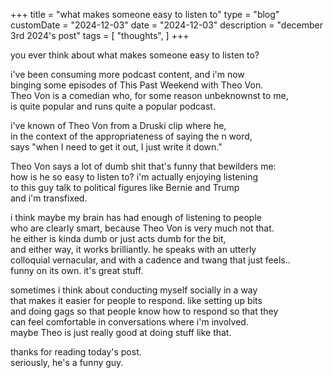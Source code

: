 +++
title = "what makes someone easy to listen to"
type = "blog"
customDate = "2024-12-03"
date = "2024-12-03"
description = "december 3rd 2024's post"
tags = [
    "thoughts",
]
+++

you ever think about what makes someone easy to listen to?

i've been consuming more podcast content, and i'm now\
binging some episodes of This Past Weekend with Theo Von.\
Theo Von is a comedian who, for some reason unbeknownst to me,\
is quite popular and runs quite a popular podcast.

i've known of Theo Von from a Druski clip where he,\
in the context of the appropriateness of saying the n word,\
says "when I need to get it out, I just write it down."

Theo Von says a lot of dumb shit that's funny that bewilders me:\
how is he so easy to listen to? i'm actually enjoying listening\
to this guy talk to political figures like Bernie and Trump\
and i'm transfixed. 

i think maybe my brain has had enough of listening to people\
who are clearly smart, because Theo Von is very much not that.\
he either is kinda dumb or just acts dumb for the bit,\
and either way, it works brilliantly. he speaks with an utterly\
colloquial vernacular, and with a cadence and twang that just feels..\
funny on its own. it's great stuff.

sometimes i think about conducting myself socially in a way\
that makes it easier for people to respond. like setting up bits\
and doing gags so that people know how to respond so that they\
can feel comfortable in conversations where i'm involved.\
maybe Theo is just really good at doing stuff like that.

thanks for reading today's post.\
seriously, he's a funny guy.